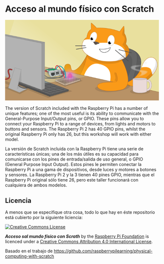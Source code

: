 # Acceso al mundo físico con Scratch

![](cover.png)

The version of Scratch included with the Raspberry Pi has a number of unique features; one of the most useful is its ability to communicate with the General-Purpose Input/Output pins, or GPIO. These pins allow you to connect your Raspberry Pi to a range of devices, from lights and motors to buttons and sensors. The Raspberry Pi 2 has 40 GPIO pins, whilst the original Raspberry Pi only has 26, but this workshop will work with either model.

La versión de Scratch incluida con la Raspberry Pi tiene una serie de características únicas; una de los más útiles es su capacidad para comunicarse con los pines de entrada/salida de uso general, o GPIO (General Purpose Input Output). Estos pines le permiten conectar la Raspberry Pi a una gama de dispositivos, desde luces y motores a botones y sensores. La Raspberry Pi 2 y la 3 tienen 40 pines GPIO, mientras que el Raspberry Pi original  sólo tiene 26, pero este taller funcionará con cualquiera de ambos modelos.

## Licencia

A menos que se especifique otra cosa, todo lo que hay en éste repositorio está cubierto por la siguiente liciencia: 

[![Creative Commons License](http://i.creativecommons.org/l/by-sa/4.0/88x31.png)](http://creativecommons.org/licenses/by-sa/4.0/)

***Acceso sal mundo físico con Scrath*** by the [Raspberry Pi Foundation](http://www.raspberrypi.org) is licenced under a [Creative Commons Attribution 4.0 International License](http://creativecommons.org/licenses/by-sa/4.0/).

Basado en el trabajo de https://github.com/raspberrypilearning/physical-computing-with-scratch
